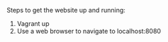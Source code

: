 Steps to get the website up and running:

1. Vagrant up
2. Use a web browser to navigate to localhost:8080
